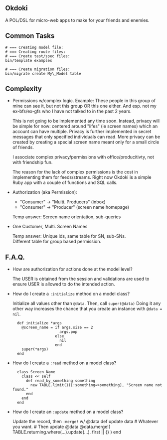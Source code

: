 
Okdoki
----------

A POL/DSL for micro-web apps to
make for your friends and enemies.

Common Tasks
-----------------

    # === Creating model file:
    # === Creating route files:
    # === Create test/spec files:
    bin/template examples

    # === Create migration files:
    bin/migrate create My\_Model table


Complexity
----------

* Permissions w/complex logic. Example:
     These people in this group of mine can see it,
     but not this group OR this one either.
     And esp. not my ex-bfs/ex-gfs who I have
     not talked to in the past 2 years.

  This is not going to be implemented any time soon.
  Instead, privacy will be simple for now:
    centered around "lifes" (ie screen names) which
    an account can have multiple.
  Privacy is further implemented in secret messages that only
  specified individuals can read.
  More privacy can be created by creating a special screen name
  meant only for a small circle of friends.

  I associate complex privacy/permissions with office/producitivty,
  not with friendship fun.

  The reason for the lack of complex permissions is the cost
  in implementing them for feeds/streams.  Right now Okdoki
  is a simple Ruby app with a couple of functions and SQL calls.

* Authorization (aka Permission):
  * "Consumer" -> "Multi. Producers" (inbox)
  * "Consumer" -> "Producer"         (screen name homepage)

  Temp answer: Screen name orientation, sub-queries

* One Customer, Multi. Screen Names

  Temp answer:
    Unique ids, same table for SN, sub-SNs.
    <br />
    Different table for group based permission.

F.A.Q.
------

* How are authorization for actions done at the model level?

  The USER is obtained from the session and validations
  are used to ensure USER is allowed to do the intended
  action.

* How do I create a `:initialize` method on a model class?

  Initialize all values other than `@data`. Then, call `super(@data)`
  Doing it any other way increases the chance that you create
  an instance with `@data = nil`.

        def initialize *args
          @screen_name = if args.size == 2
                           args.pop
                         else
                           nil
                         end
          super(*args)
        end

* How do I create a `:read` method on a model class?

        class Screen_Name
          class << self
            def read_by_something something
              new TABLE.limit(1)[:something=>something], "Screen name not found."
            end
          end
        end

* How do I create an `:update` method on a model class?

  Update the record, then `:merge!` w/ @data
        def update data
          # Whatever you want.
          # Then update @data
          @data.merge!(
             TABLE.returning.where(...).update(...).
             first || {}
          )
        end










